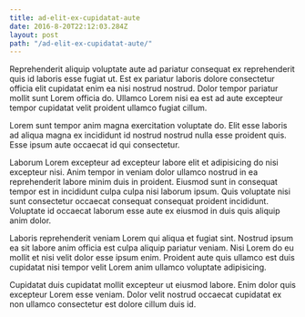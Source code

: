 ```yaml
---
title: ad-elit-ex-cupidatat-aute
date: 2016-8-20T22:12:03.284Z
layout: post
path: "/ad-elit-ex-cupidatat-aute/"
---
```


Reprehenderit aliquip voluptate aute ad pariatur consequat ex reprehenderit quis id laboris esse fugiat ut. Est ex pariatur laboris dolore consectetur officia elit cupidatat enim ea nisi nostrud nostrud. Dolor tempor pariatur mollit sunt Lorem officia do. Ullamco Lorem nisi ea est ad aute excepteur tempor cupidatat velit proident ullamco fugiat cillum.

Lorem sunt tempor anim magna exercitation voluptate do. Elit esse laboris ad aliqua magna ex incididunt id nostrud nostrud nulla esse proident quis. Esse ipsum aute occaecat id qui consectetur.

Laborum Lorem excepteur ad excepteur labore elit et adipisicing do nisi excepteur nisi. Anim tempor in veniam dolor ullamco nostrud in ea reprehenderit labore minim duis in proident. Eiusmod sunt in consequat tempor est in incididunt culpa culpa nisi laborum ipsum. Quis voluptate nisi sunt consectetur occaecat consequat consequat proident incididunt. Voluptate id occaecat laborum esse aute ex eiusmod in duis quis aliquip anim dolor.

Laboris reprehenderit veniam Lorem qui aliqua et fugiat sint. Nostrud ipsum ea sit labore anim officia est culpa aliquip pariatur veniam. Nisi Lorem do eu mollit et nisi velit dolor esse ipsum enim. Proident aute quis ullamco est duis cupidatat nisi tempor velit Lorem anim ullamco voluptate adipisicing.

Cupidatat duis cupidatat mollit excepteur ut eiusmod labore. Enim dolor quis excepteur Lorem esse veniam. Dolor velit nostrud occaecat cupidatat ex non ullamco consectetur est dolore cillum duis id.